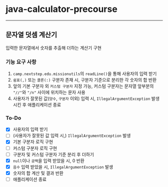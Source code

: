# java-calculator-precourse

---

## 문자열 덧셈 계산기

입력한 문자열에서 숫자를 추출해 더하는 계산기 구현

### 기능 요구 사항

1. `camp.nextstep.edu.missionutils`의 `readLine()`을 통해 사용자의 입력 받기
2. `쉼표(,)` 또는 `콜론(:)` 구분자 존재 시, 구분자 기준으로 분리한 각 숫자의 합 반환
3. 앞의 기본 구분자 외 `커스텀 구분자` 지정 가능, 커스텀 구분자는 문자열 앞부분의 `"//"`와 `"/n"` 사이에 위치하는 문자 사용
4. 사용자가 잘못된 값(`양수`, `구분자` 이외) 입력 시, `IllegalArgumentException` 발생시킨 후 애플리케이션 종료

### To-Do

- [X] 사용자의 입력 받기
- [ ] (사용자가 잘못된 값 입력 시,) `IllegalArgumentException` 발생
- [X] 기본 구분자 로직 구현
- [ ] 커스텀 구분자 로직 구현
- [ ] 구분자 및 커스텀 구분자 기준 분리 후 더하기
- [X] `null`이나 `공백`을 입력 받았을 시, 0 반환
- [X] `음수` 입력 받았을 시, `IllegalArgumentException` 발생
- [X] 숫자의 합 계산 및 결과 반환
- [ ] 애플리케이션 종료